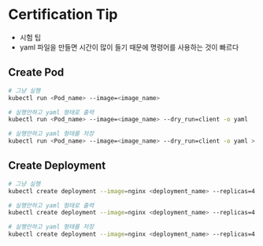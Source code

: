 # Certification Tip

* 시험 팁
* yaml 파일을 만들면 시간이 많이 들기 때문에 명령어를 사용하는 것이 빠르다

## Create Pod

```bash
# 그냥 실행
kubectl run <Pod_name> --image=<image_name>

# 실행안하고 yaml 형태로 출력
kubectl run <Pod_name> --image=<image_name> --dry_run=client -o yaml

# 실행안하고 yaml 형태를 저장
kubectl run <Pod_name> --image=<image_name> --dry_run=client -o yaml > <file_nme>.yaml
```

## Create Deployment

```bash
# 그냥 실행
kubectl create deployment --image=nginx <deployment_name> --replicas=4

# 실행안하고 yaml 형태로 출력
kubectl create deployment --image=nginx <deployment_name> --replicas=4 --dry-run=client -o yaml

# 실행안하고 yaml 형태를 저장
kubectl create deployment --image=nginx <deployment_name> --replicas=4 --dry-run=client -o yaml > <file_name>.yaml
```